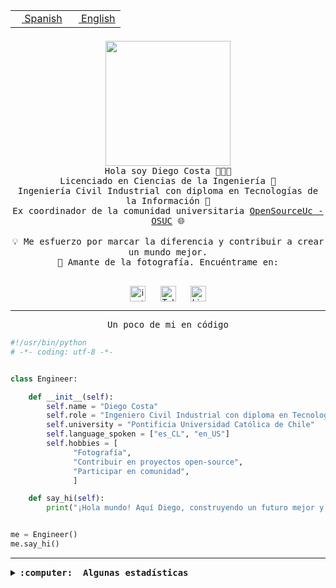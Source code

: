 <table border="0"  align="right">
 <tr><td><a href="README.md"><img src="https://upload.wikimedia.org/wikipedia/commons/thumb/8/89/Bandera_de_Espa%C3%B1a.svg/1200px-Bandera_de_Espa%C3%B1a.svg.png" height="10"> Spanish</a></td>
 <td><a href="README.en.md"><img src="https://upload.wikimedia.org/wikipedia/commons/a/a4/Flag_of_the_United_States.svg" height="10"> English</a></td></tr>
</table><br><br><br>

<p align="center">
  <img src="https://github.com/diegocostares/diegocostares/blob/main/Images/aaa2.gif?raw=true" height="200px" weight="200px">
  <br><samp>
    Hola soy Diego Costa 👨🏻‍💻<br>
    Licenciado en Ciencias de la Ingeniería 🤖<br>
    Ingeniería Civil Industrial con diploma en Tecnologías de la Información 🧠<br>
    Ex coordinador de la comunidad universitaria <a href="https://github.com/open-source-uc">OpenSourceUc - OSUC</a> 🌐<br>
  <br>
    💡 Me esfuerzo por marcar la diferencia y contribuir a crear un mundo mejor.<br>
    📸 Amante de la fotografía. Encuéntrame en: <br>
  <br></samp>
</p>

<p align="center">
   <a href="https://instagram.com/diegocosta_no" target="blank">
      <img align="center" src="https://cdn.jsdelivr.net/npm/simple-icons@3.0.1/icons/instagram.svg" alt="instagram" height="25px" width="25px" />
      &#8203;
   </a>
   &nbsp; &nbsp; &nbsp;
   <a href="https://t.me/diegocosta_no" target="blank">
      <img align="center" alt="Telegram" width="25px" src="https://icons-for-free.com/iconfiles/png/512/Telegram-1324888767380505522.png" />
      &#8203;
   </a>
   &nbsp; &nbsp; &nbsp;
   <a href="https://www.linkedin.com/in/diegocostar/" target="blank">
      <img align="center" alt="LinkedIn" width="25px" src="https://img.icons8.com/metro/452/linkedin.png" />
      &#8203;
   </a>
</p>

---

<p align="center"><front size="25"><samp>Un poco de mi en código</samp></front></p>

```python
#!/usr/bin/python
# -*- coding: utf-8 -*-


class Engineer:

    def __init__(self):
        self.name = "Diego Costa"
        self.role = "Ingeniero Civil Industrial con diploma en Tecnologías de la Información"
        self.university = "Pontificia Universidad Católica de Chile"
        self.language_spoken = ["es_CL", "en_US"]
        self.hobbies = [
              "Fotografía",
              "Contribuir en proyectos open-source",
              "Participar en comunidad",
              ]

    def say_hi(self):
        print("¡Hola mundo! Aquí Diego, construyendo un futuro mejor y cambiando el mundo.")


me = Engineer()
me.say_hi()
```

---

<details>
  <summary><b><samp>:computer: &nbsp;Algunas estadísticas</samp></b></summary>
  <br/></p>

<!--START_SECTION:waka-->
![Code Time](http://img.shields.io/badge/Code%20Time-1%2C734%20hrs%2042%20mins-blue)

📅 **Soy más productivo los Miércoles** 

```text
Lunes                    9649 commits        ██░░░░░░░░░░░░░░░░░░░░░░░   06.62 % 
Martes                   4841 commits        █░░░░░░░░░░░░░░░░░░░░░░░░   03.32 % 
Miércoles                46605 commits       ████████░░░░░░░░░░░░░░░░░   31.98 % 
Jueves                   38251 commits       ███████░░░░░░░░░░░░░░░░░░   26.24 % 
Viernes                  41404 commits       ███████░░░░░░░░░░░░░░░░░░   28.41 % 
Sábado                   4635 commits        █░░░░░░░░░░░░░░░░░░░░░░░░   03.18 % 
Domingo                  368 commits         ░░░░░░░░░░░░░░░░░░░░░░░░░   00.25 % 
```


📊 **Esta semana me dediqué a** 

```text
🐱‍💻 Proyectos: 
buk-webapp               18 hrs 4 mins       ███████████████████░░░░░░   76.01 % 
stable-diffusion-webui   3 hrs 13 mins       ███░░░░░░░░░░░░░░░░░░░░░░   13.56 % 
scraper_consulado        1 hr 9 mins         █░░░░░░░░░░░░░░░░░░░░░░░░   04.89 % 
a                        1 hr 9 mins         █░░░░░░░░░░░░░░░░░░░░░░░░   04.88 % 
dendri                   9 mins              ░░░░░░░░░░░░░░░░░░░░░░░░░   00.66 % 
```


 Last Updated on 31/07/2024 20:45:54 UTC
<!--END_SECTION:waka-->

<p align="center"> <img src="https://github-readme-stats.vercel.app/api?username=diegocostares&show_icons=true&theme=ayu-mirage" alt="abhisheknaiidu" /></p>

</details>
